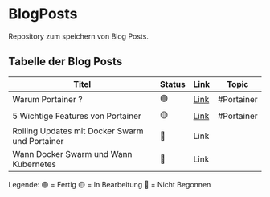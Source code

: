 # BlogPosts

Repository zum speichern von Blog Posts.

## Tabelle der Blog Posts

| Titel                                          | Status | Link                                               | Topic      |
| ---------------------------------------------- | ------ | -------------------------------------------------- | ---------- |
| Warum Portainer ?                              | 🟢    | [Link](Portainer/WarumPortainer/WarumPortainer.md) | #Portainer |
| 5 Wichtige Features von Portainer              | 🟡    | [Link](Portainer/5Features/5Features.md)           | #Portainer |
| Rolling Updates mit Docker Swarm und Portainer | 🔴    | Link                                               |            |
| Wann Docker Swarm und Wann Kubernetes          | 🔴    | Link                                               |            |

Legende: 🟢 = Fertig 🟡 = In Bearbeitung 🔴 = Nicht Begonnen
